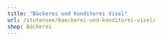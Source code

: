 ```yaml
---
title: "Bäckerei und Konditorei Visel"
url: /stutensee/baeckerei-und-konditorei-visel/
shop: Bäckerei
---
```


